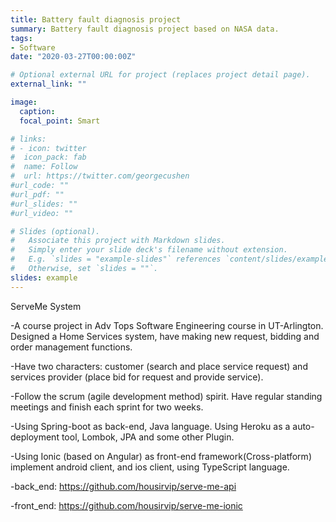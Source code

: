 ```yaml
---
title: Battery fault diagnosis project
summary: Battery fault diagnosis project based on NASA data.
tags:
- Software
date: "2020-03-27T00:00:00Z"

# Optional external URL for project (replaces project detail page).
external_link: ""

image:
  caption: 
  focal_point: Smart

# links:
# - icon: twitter
#  icon_pack: fab
#  name: Follow
#  url: https://twitter.com/georgecushen
#url_code: ""
#url_pdf: ""
#url_slides: ""
#url_video: ""

# Slides (optional).
#   Associate this project with Markdown slides.
#   Simply enter your slide deck's filename without extension.
#   E.g. `slides = "example-slides"` references `content/slides/example-slides.md`.
#   Otherwise, set `slides = ""`.
slides: example
---
```



ServeMe System

-A course project in Adv Tops Software Engineering course in UT-Arlington. Designed a Home Services system, have making new request, bidding and order management functions.

-Have two characters: customer (search and place service request) and services provider (place bid for request and provide service).

-Follow the scrum (agile development method) spirit. Have regular standing meetings and finish each sprint for two weeks.

-Using Spring-boot as back-end, Java language. Using Heroku as a auto-deployment tool, Lombok, JPA and some other Plugin.

-Using Ionic (based on Angular) as front-end framework(Cross-platform) implement android client, and ios client, using TypeScript language.

-back_end: https://github.com/housirvip/serve-me-api

-front_end: https://github.com/housirvip/serve-me-ionic
